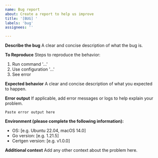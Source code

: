 ```yaml
---
name: Bug report
about: Create a report to help us improve
title: '[BUG] '
labels: 'bug'
assignees: ''

---
```


**Describe the bug**
A clear and concise description of what the bug is.

**To Reproduce**
Steps to reproduce the behavior:
1. Run command '...'
2. Use configuration '...'
3. See error

**Expected behavior**
A clear and concise description of what you expected to happen.

**Error output**
If applicable, add error messages or logs to help explain your problem.

```
Paste error output here
```

**Environment (please complete the following information):**
 - OS: [e.g. Ubuntu 22.04, macOS 14.0]
 - Go version: [e.g. 1.21.5]
 - Certgen version: [e.g. v1.0.0]

**Additional context**
Add any other context about the problem here.